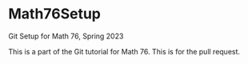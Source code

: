 # Math76Setup
Git Setup for Math 76, Spring 2023

This is a part of the Git tutorial for Math 76. 
This is for the pull request. 
